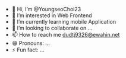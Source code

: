 - 👋 Hi, I’m @YoungseoChoi23
- 👀 I’m interested in Web Frontend
- 🌱 I’m currently learning mobile Application
- 💞️ I’m looking to collaborate on ...
- 📫 How to reach me dudtj9326@ewahin.net
- 😄 Pronouns: ...
- ⚡ Fun fact: ...

<!---
YoungseoChoi23/YoungseoChoi23 is a ✨ special ✨ repository because its `README.md` (this file) appears on your GitHub profile.
You can click the Preview link to take a look at your changes.
--->
